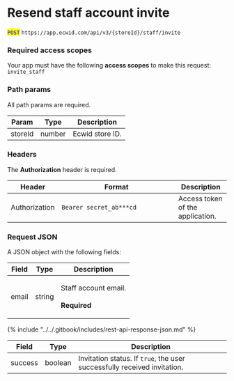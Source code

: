 # Resend staff account invite

<mark style="color:blue;">`POST`</mark> `https://app.ecwid.com/api/v3/{storeId}/staff/invite`&#x20;

### Required access scopes

Your app must have the following **access scopes** to make this request: `invite_staff`

### Path params

All path params are required.

| Param   | Type   | Description     |
| ------- | ------ | --------------- |
| storeId | number | Ecwid store ID. |

### Headers

The **Authorization** header is required.

<table><thead><tr><th>Header</th><th width="252">Format</th><th>Description</th></tr></thead><tbody><tr><td>Authorization</td><td><code>Bearer secret_ab***cd</code></td><td>Access token of the application.</td></tr></tbody></table>

### Request JSON

A JSON object with the following fields:

| Field | Type   | Description                                                  |
| ----- | ------ | ------------------------------------------------------------ |
| email | string | <p>Staff account email.<br><br><strong>Required</strong></p> |

{% include "../../.gitbook/includes/rest-api-response-json.md" %}

| Field   | Type    | Description                                                              |
| ------- | ------- | ------------------------------------------------------------------------ |
| success | boolean | Invitation status. If `true`, the user successfully received invitation. |

